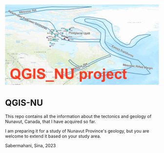 ![logo](https://github.com/Sinamahani/QGIS-NU/blob/main/logo.png)

# QGIS-NU

This repo contains all the information about the tectonics and geology of Nunavut, Canada, that I have acquired so far.

I am preparing it for a study of Nunavut Province's geology, but you are welcome to extend it based on your study area.

Sabermahani, Sina, 2023


